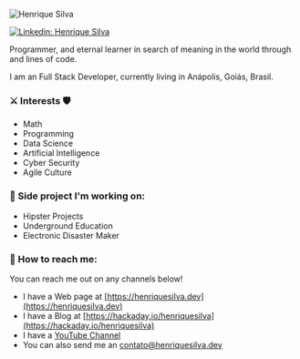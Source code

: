 
 ![Henrique Silva](https://media.licdn.com/dms/image/D4D16AQF8UZ4v8axkYw/profile-displaybackgroundimage-shrink_350_1400/0/1690122692512?e=1695859200&v=beta&t=VPw8H9w5Z_lhyi5tdFniI_dGT2COm-SpGzly0vHqj1M)

 

[![Linkedin: Henrique Silva](https://img.shields.io/badge/-Henrique%20Silva-blue?style=flat-square&logo=Linkedin&logoColor=white&link=https://www.linkedin.com/in/henriquesilvadev/)](https://www.linkedin.com/in/henriquesilvadev/)

Programmer, and eternal learner in search of meaning in the world through and lines of code.

I am an Full Stack Developer, currently living in Anápolis, Goiás, Brasil.

### ⚔️ Interests 🛡️
- Math
- Programming
- Data Science
- Artificial Intelligence
- Cyber Security
- Agile Culture

### 🦄 Side project I'm working on:

- Hipster Projects
- Underground Education
- Electronic Disaster Maker

### 🦉 How to reach me:

You can reach me out on any channels below!

- I have a Web page at [https://henriquesilva.dev](https://henriquesilva.dev)
- I have a Blog at [https://hackaday.io/henriquesilva](https://hackaday.io/henriquesilva)
- I have a [YouTube Channel](https://www.youtube.com/channel/UCYNDBp1J4rO4m0FPoTzJZYw?view_as)
- You can also send me an [contato@henriquesilva.dev](mailto:contato@henriquesilva.dev)

